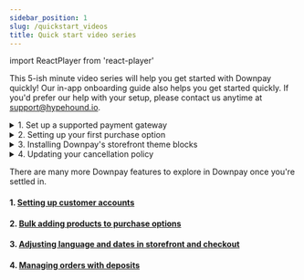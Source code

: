 ```yaml
---
sidebar_position: 1
slug: /quickstart_videos
title: Quick start video series
---
```

import ReactPlayer from 'react-player'

This 5-ish minute video series will help you get started with Downpay quickly! Our in-app onboarding guide also helps you get started quickly. If you'd prefer our help with your setup, please contact us anytime at [support@hypehound.io](mailto:support@hypehound.io).

<details><summary>1. Set up a supported payment gateway</summary>
<p>

#### Set up a supported payment gateway: Shopify Payments or Paypal Express with Automatic Payments approved

<p></p>

Shopify limits deposits to these two gateways. In order to see deposit options on your storefront, you must enabled one of these gateways to proceed with setup.

To enable Shopify Payments, review Shopify's documentation found [here](https://help.shopify.com/en/manual/payments/shopify-payments/setting-up-shopify-payments)

For Paypal express with automatic payments, review [enabling Paypal Express](/payment-gateways#enabling-paypal-express).
</p>
</details>

<details><summary> 2. Setting up your first purchase option</summary>
<p>

#### Next we'll go through how to set up your first deposit on a product.
<ReactPlayer controls url='https://hypehound-public.s3.amazonaws.com/Downpay_create_option.mp4'/>
<p></p>

For detailed instructions, review [Creating purchase options](/create-options). If you'd like to bulk add products, review [Bulk workflows](/bulk-add-products)
</p>
</details>

<details><summary>3. Installing Downpay's storefront theme blocks</summary>
<p>

#### Now that we have our first product with a deposit, we will enable theme blocks to display deposits on the storefront.

Downpay's in-app onboarding offers a one click theme install option for both 2.0 and Legacy themes. 

<h4> Themes 2.0: Enable product block using the in-app onboarding guide or Shopify theme editor</h4>

<ReactPlayer controls url='https://hypehound-public.s3.amazonaws.com/2.0_productblock_install.mov'/>
<p></p>

<h4> Legacy themes: Enable product embed using the in-app onboarding guide or Shopify theme editor, embed menu</h4>

<p> Purchase options not showing up after enabling the embed? Contact us so we can enable support for your specific legacy or custom theme.</p>
<p></p>
<ReactPlayer controls url='https://hypehound-public.s3.amazonaws.com/legacy_theme_install.mov'/>
<p></p>

For detailed instructions, review [Installing Downpay to themes](/installing-to-themes).
</p>
</details>


<details><summary>4. Updating your cancellation policy</summary>
<p>

#### Let's customize your cancellation policy to ensure customers understand your terms.
<ReactPlayer controls url='https://hypehound-public.s3.amazonaws.com/Downpay_policy.mp4'/>
<p></p>

For detailed instructions, review [Creating a cancellation policy](/customer-purchase-policy)
</p>
</details>

There are many more Downpay features to explore in Downpay once you're settled in. 

#### 1. [Setting up customer accounts](/customer-portal-setup)
#### 2. [Bulk adding products to purchase options](/bulk-workflows)
#### 3. [Adjusting language and dates in storefront and checkout](date-management)
#### 4. [Managing orders with deposits](/order-management)